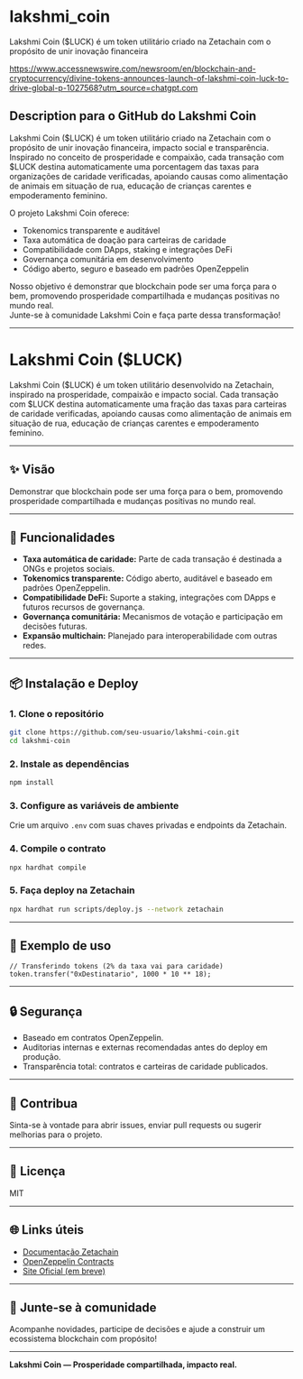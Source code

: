# lakshmi_coin
Lakshmi Coin ($LUCK) é um token utilitário criado na Zetachain com o propósito de unir inovação financeira

https://www.accessnewswire.com/newsroom/en/blockchain-and-cryptocurrency/divine-tokens-announces-launch-of-lakshmi-coin-luck-to-drive-global-p-1027568?utm_source=chatgpt.com

## Description para o GitHub do Lakshmi Coin

Lakshmi Coin ($LUCK) é um token utilitário criado na Zetachain com o propósito de unir inovação financeira, impacto social e transparência. Inspirado no conceito de prosperidade e compaixão, cada transação com $LUCK destina automaticamente uma porcentagem das taxas para organizações de caridade verificadas, apoiando causas como alimentação de animais em situação de rua, educação de crianças carentes e empoderamento feminino.

O projeto Lakshmi Coin oferece:

- Tokenomics transparente e auditável
- Taxa automática de doação para carteiras de caridade
- Compatibilidade com DApps, staking e integrações DeFi
- Governança comunitária em desenvolvimento
- Código aberto, seguro e baseado em padrões OpenZeppelin

Nosso objetivo é demonstrar que blockchain pode ser uma força para o bem, promovendo prosperidade compartilhada e mudanças positivas no mundo real.  
Junte-se à comunidade Lakshmi Coin e faça parte dessa transformação!

---

# Lakshmi Coin ($LUCK)

Lakshmi Coin ($LUCK) é um token utilitário desenvolvido na Zetachain, inspirado na prosperidade, compaixão e impacto social. Cada transação com $LUCK destina automaticamente uma fração das taxas para carteiras de caridade verificadas, apoiando causas como alimentação de animais em situação de rua, educação de crianças carentes e empoderamento feminino.

---

## ✨ Visão

Demonstrar que blockchain pode ser uma força para o bem, promovendo prosperidade compartilhada e mudanças positivas no mundo real.

---

## 🚀 Funcionalidades

- **Taxa automática de caridade:** Parte de cada transação é destinada a ONGs e projetos sociais.
- **Tokenomics transparente:** Código aberto, auditável e baseado em padrões OpenZeppelin.
- **Compatibilidade DeFi:** Suporte a staking, integrações com DApps e futuros recursos de governança.
- **Governança comunitária:** Mecanismos de votação e participação em decisões futuras.
- **Expansão multichain:** Planejado para interoperabilidade com outras redes.

---

## 📦 Instalação e Deploy

### 1. Clone o repositório

```bash
git clone https://github.com/seu-usuario/lakshmi-coin.git
cd lakshmi-coin
```

### 2. Instale as dependências

```bash
npm install
```

### 3. Configure as variáveis de ambiente

Crie um arquivo `.env` com suas chaves privadas e endpoints da Zetachain.

### 4. Compile o contrato

```bash
npx hardhat compile
```

### 5. Faça deploy na Zetachain

```bash
npx hardhat run scripts/deploy.js --network zetachain
```

---

## 📝 Exemplo de uso

```solidity
// Transferindo tokens (2% da taxa vai para caridade)
token.transfer("0xDestinatario", 1000 * 10 ** 18);
```

---

## 🔒 Segurança

- Baseado em contratos OpenZeppelin.
- Auditorias internas e externas recomendadas antes do deploy em produção.
- Transparência total: contratos e carteiras de caridade publicados.

---

## 🤝 Contribua

Sinta-se à vontade para abrir issues, enviar pull requests ou sugerir melhorias para o projeto.

---

## 📄 Licença

MIT

---

## 🌐 Links úteis

- [Documentação Zetachain](https://docs.zetachain.com/)
- [OpenZeppelin Contracts](https://docs.openzeppelin.com/contracts/4.x/)
- [Site Oficial (em breve)](https://lakshmicoin.org)

---

## 💚 Junte-se à comunidade

Acompanhe novidades, participe de decisões e ajude a construir um ecossistema blockchain com propósito!

---

**Lakshmi Coin — Prosperidade compartilhada, impacto real.**
